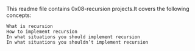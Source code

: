 This readme file contains 0x08-recursion projects.It covers the following concepts:

    What is recursion
    How to implement recursion
    In what situations you should implement recursion
    In what situations you shouldn’t implement recursion
